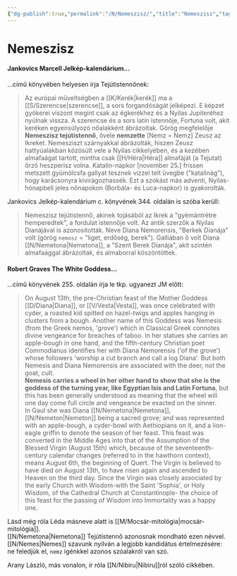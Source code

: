 ```yaml
---
{"dg-publish":true,"permalink":"/N/Nemeszisz/","title":"Nemeszisz","tags":["dg_uploaded"],"created":"2023-10-14T07:03","updated":"2023-11-08T04:09"}
---
```



# Nemeszisz

#### Jankovics Marcell Jelkép-kalendárium...

...című könyvében helyesen írja Tejútistennőnek:  
> Az európai műveltségben a [[K/Kerék\|kerék]] ma a [[S/Szerencse\|szerencse]], a sors forgandóságát jelképezi. E képzet gyökerei viszont megint csak az égkerékhez és a Nyilas Jupiteréhez nyúlnak vissza. A szerencse és a sors latin istennője, Fortuna volt, akit keréken egyensúlyozó nőalakként ábrázoltak. Görög megfelelője **Nemeszisz tejútistennő**, ővele **nemzette** \[Nemz = Nemz\] Zeusz az Ikreket. Nemesziszt szárnyakkal ábrázolták, hiszen Zeusz hattyúalakban közösült vele a Nyilas cikkelyében, és a kezében almafaágat tartott, mintha csak [[H/Héra\|Héra]] almafáját (a Tejutat) őrző heszperisz volna. Katalin-napkor \[november 25.\] frissen metszett gyümölcsfa gallyat tesznek vízzel telt üvegbe ("katalinág"), hogy karácsonyra kivirágozhassék. Ezt a szokást más adventi, Nyilas-hónapbeli jeles nőnapokon (Borbála- és Luca-napkor) is gyakorolták.  

Jankovics Jelkép-kalendárium c. könyvének 344. oldalán is szóba kerüll:  
> Nemeszisz tejútistennő, akinek tojásából az Ikrek a "gyémántrétre hemperedtek", a fordulat istennője volt. Az antik szerzők a Nyilas Dianájával is azonosították. Neve Diana Nemorensis, "Berkek Dianája" volt (görög `nemosz` = "liget, erdőség, berek"). Galliában ő volt Diana [[N/Nemetona\|Nemetona]], a "Szent Berek Dianája", akit szintén almafaággal ábrázoltak, és almaborral köszöntöttek.  

#### Robert Graves The White Goddess...

...című könyvének 255. oldalán írja le tkp. ugyanezt JM előtt:  
> On August 13th, the pre-Christian feast of the Mother Goddess [[D/Diana\|Diana]], or [[V/Vesta\|Vesta]], was once celebrated with cyder, a roasted kid spitted on hazel-twigs and apples hanging in clusters from a bough. Another name of this Goddess was Nemesis (from the Greek nemos, 'grove') which in Classical Greek connotes divine vengeance for breaches of taboo. In her statues she carries an apple-bough in one hand, and the fifth-century Christian poet Commodianus identifies her with Diana Nemorensis ('of the grove') whose followers 'worship a cut branch and call a log Diana'. But both Nemesis and Diana Nemorensis are associated with the deer, not the goat, cult.  
> **Nemesis carries a wheel in her other hand to show that she is the goddess of the turning year, like Egyptian Isis and Latin Fortuna**, but this has been generally understood as meaning that the wheel will one day come full circle and vengeance be exacted on the sinner.  
> In Gaul she was Diana [[N/Nemetona\|Nemetona]], [[N/Nemeton\|Nemeton]] being a sacred grove; and was represented with an apple-bough, a cyder-bowl with Aethiopians on it, and a lion-eagle griffin to denote the season of her feast. This feast was converted in the Middle Ages into that of the Assumption of the Blessed Virgin (August 15th) which, because of the seventeenth-century calendar changes (referred to in the hawthorn context), means August 6th, the beginning of Quert. The Virgin is believed to have died on August 13th, to have risen again and ascended to Heaven on the third day. Since the Virgin was closely associated by the early Church with Wisdom-with the Saint 'Sophia', or Holy Wisdom, of the Cathedral Church at Constantinople- the choice of this feast for the passing of Wisdom into Immortality was a happy one.  

Lásd még róla Léda másneve alatt is [[M/Mocsár-mitológia\|mocsár-mitológia]].  
[[N/Nemetona\|Nemetona]] Tejútistennő azonosnak mondható ezen névvel.  
[[N/Nemes\|Nemes]] szavunk nyilván a legjobb kandidátus értelmezésére: ne feledjük el, `nemz` igénkkel azonos szóalakról van szó.  

Arany László, más vonalon, ír róla [[N/Nibiru\|Nibiru]]ról szóló cikkében.  